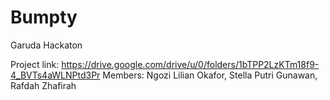 # Bumpty
Garuda Hackaton

Project link: https://drive.google.com/drive/u/0/folders/1bTPP2LzKTm18f9-4_BVTs4aWLNPtd3Pr
Members: Ngozi Lilian Okafor, Stella Putri Gunawan, Rafdah Zhafirah

